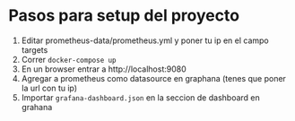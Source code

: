 # Pasos para setup del proyecto
1. Editar prometheus-data/prometheus.yml y poner tu ip en el campo targets
2. Correr ```docker-compose up```
4. En un browser entrar a http://localhost:9080
5. Agregar a prometheus como datasource en graphana (tenes que poner la url con tu ip)
6. Importar `grafana-dashboard.json` en la seccion de dashboard en grahana

